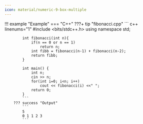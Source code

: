 ```yaml
---
icon: material/numeric-9-box-multiple
---
```


!!! example "Example"
    === "C++"
        ???+ tip "fibonacci.cpp"
            ``` c++ linenums="1"
            #include <bits/stdc++.h>
            using namespace std;

            int fibonacci(int n){
                if(n == 0 or n == 1)
                    return n;
                int fibb = fibonacci(n-1) + fibonacci(n-2);
                return fibb;
            }

            int main() {
                int n;
                cin >> n;
                for(int i=0; i<n; i++)
                    cout << fibonacci(i) <<" ";
                return 0;
            }
            ```
        ??? success "Output"
            ```
            5
            0 1 1 2 3
            ```